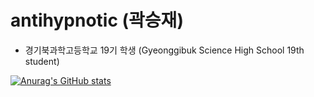 # antihypnotic (곽승재)

* 경기북과학고등학교 19기 학생 (Gyeonggibuk Science High School 19th student)

[![Anurag's GitHub stats](https://github-readme-stats.vercel.app/api?username=antihypnotic&show_icons=true&theme=dark)](https://github.com/anuraghazra/github-readme-stats)

<!---
antihypnotic/antihypnotic is a ✨ special ✨ repository because its `README.md` (this file) appears on your GitHub profile.
You can click the Preview link to take a look at your changes.
--->
